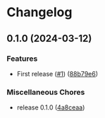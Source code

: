 # Changelog

## 0.1.0 (2024-03-12)


### Features

* First release ([#1](https://github.com/wndhydrnt/saturn-sync-go/issues/1)) ([88b79e6](https://github.com/wndhydrnt/saturn-sync-go/commit/88b79e686da41b27897106bfe5f5f44377b365e1))


### Miscellaneous Chores

* release 0.1.0 ([4a8ceaa](https://github.com/wndhydrnt/saturn-sync-go/commit/4a8ceaa720b73bc00db65fd08f043bd249c8f8b4))
